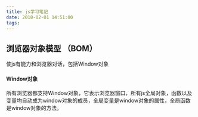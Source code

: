 ```yaml
---
title: js学习笔记
date: 2018-02-01 14:51:00
tags:
---
```

## 浏览器对象模型  （BOM）
使js有能力和浏览器对话，包括Window对象
#### Window对象
所有浏览器都支持Window对象，它表示浏览器窗口，所有js全局对象，函数以及变量均自动成为window对象的成员，全局变量是window对象的属性，全局函数是window对象的方法。
